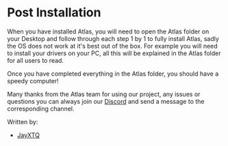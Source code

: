 # Post Installation

When you have installed Atlas, you will need to open the Atlas folder on your Desktop and follow through each step 1 by 1 to fully install Atlas, sadly the OS does not work at it's best out of the box. For example you will need to install your drivers on your PC, all this will be explained in the Atlas folder for all users to read.

Once you have completed everything in the Atlas folder, you should have a speedy computer!

Many thanks from the Atlas team for using our project, any issues or questions you can always join our [Discord](https://discord.com/servers/atlas-795710270000332800) and send a message to the corresponding channel.

Written by: 
- [JayXTQ](https://github.com/JayXTQ)
